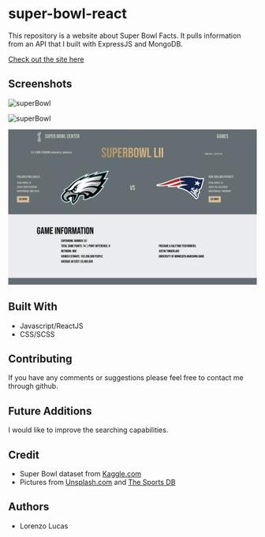 # super-bowl-react

This repository is a website about Super Bowl Facts. It pulls information from an API that I built with ExpressJS and MongoDB.

[Check out the site here](https://superbowlcenter.netlify.com/)

## Screenshots

![superBowl](./src/images/homepage.png)

![superBowl](./src/images/list.png)

![superBowl](./src/images/details.png)

## Built With

- Javascript/ReactJS
- CSS/SCSS

## Contributing

If you have any comments or suggestions please feel free to contact me through github.

## Future Additions

I would like to improve the searching capabilities.

## Credit

- Super Bowl dataset from [Kaggle.com](https://www.kaggle.com/achyutbabu/tv-halftime-shows-and-the-big-game#super_bowls.csv)
- Pictures from [Unsplash.com](https://unsplash.com/) and [The Sports DB](https://www.thesportsdb.com/sport.php)

## Authors

- Lorenzo Lucas
